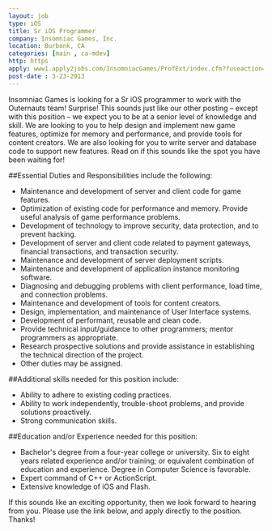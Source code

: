 ```yaml
---
layout: job
type: iOS
title: Sr iOS Programmer
company: Insomniac Games, Inc.
location: Burbank, CA
categories: [main , ca-mdev]
http: https
apply: www1.apply2jobs.com/InsomniacGames/ProfExt/index.cfm?fuseaction=mExternal.showJob&RID=1060&CurrentPage=2
post-date : 3-23-2013
---
```


Insomniac Games is looking for a Sr iOS programmer to work with the Outernauts team! Surprise! This sounds just like our other posting – except with this position – we expect you to be at a senior level of knowledge and skill. We are looking to you to help design and implement new game features, optimize for memory and performance, and provide tools for content creators. We are also looking for you to write server and database code to support new features. Read on if this sounds like the spot you have been waiting for!

##Essential Duties and Responsibilities include the following:

* Maintenance and development of server and client code for game features.
* Optimization of existing code for performance and memory. Provide useful analysis of game performance problems.
* Development of technology to improve security, data protection, and to prevent hacking.
* Development of server and client code related to payment gateways, financial transactions, and transaction security.
* Maintenance and development of server deployment scripts.
* Maintenance and development of application instance monitoring software.
* Diagnosing and debugging problems with client performance, load time, and connection problems.
* Maintenance and development of tools for content creators.
* Design, implementation, and maintenance of User Interface systems.
* Development of performant, reusable and clean code.
* Provide technical input/guidance to other programmers; mentor programmers as appropriate.
* Research prospective solutions and provide assistance in establishing the technical direction of the project.
* Other duties may be assigned.

##Additional skills needed for this position include:

* Ability to adhere to existing coding practices.
* Ability to work independently, trouble-shoot problems, and provide solutions proactively.
* Strong communication skills.

##Education and/or Experience needed for this position:

* Bachelor's degree from a four-year college or university. Six to eight years related experience and/or training; or equivalent combination of education and experience. Degree in Computer Science is favorable.
* Expert command of C++ or ActionScript.
* Extensive knowledge of iOS and Flash.

If this sounds like an exciting opportunity, then we look forward to hearing from you. Please use the link below, and apply directly to the position. Thanks! 